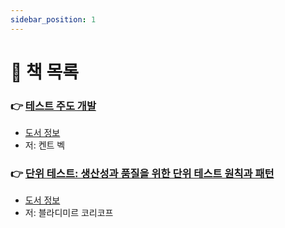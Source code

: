 ```yaml
---
sidebar_position: 1
---
```


# 🚀 책 목록

### 👉 [테스트 주도 개발](/docs/test/test-driven-development/table-of-contents)
- [도서 정보](http://www.yes24.com/Product/Goods/12246033)
- 저: 켄트 벡

### 👉 [단위 테스트: 생산성과 품질을 위한 단위 테스트 원칙과 패턴](/docs/test/unt-test/table-of-contents)
- [도서 정보](http://www.yes24.com/Product/Goods/104084175)
- 저: 블라디미르 코리코프
